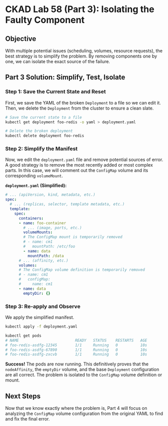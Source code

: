 # CKAD Lab 58 (Part 3): Isolating the Faulty Component

## Objective
With multiple potential issues (scheduling, volumes, resource requests), the best strategy is to simplify the problem. By removing components one by one, we can isolate the exact source of the failure.

## Part 3 Solution: Simplify, Test, Isolate

### Step 1: Save the Current State and Reset
First, we save the YAML of the broken `Deployment` to a file so we can edit it. Then, we delete the `Deployment` from the cluster to ensure a clean slate.

```bash
# Save the current state to a file
kubectl get deployment foo-redis -o yaml > deployment.yaml

# Delete the broken deployment
kubectl delete deployment foo-redis
```

### Step 2: Simplify the Manifest
Now, we edit the `deployment.yaml` file and remove potential sources of error. A good strategy is to remove the most recently added or most complex parts. In this case, we will comment out the `ConfigMap` volume and its corresponding `volumeMount`.

**`deployment.yaml` (Simplified):**
```yaml
# ... (apiVersion, kind, metadata, etc.)
spec:
  # ... (replicas, selector, template metadata, etc.)
  template:
    spec:
      containers:
      - name: foo-container
        # ... (image, ports, etc.)
        volumeMounts:
        # The ConfigMap mount is temporarily removed
        # - name: cm1
        #   mountPath: /etc/foo
        - name: data
          mountPath: /data
      # ... (affinity, etc.)
      volumes:
      # The ConfigMap volume definition is temporarily removed
      # - name: cm1
      #   configMap:
      #     name: cm1
      - name: data
        emptyDir: {}
```

### Step 3: Re-apply and Observe
We apply the simplified manifest.

```bash
kubectl apply -f deployment.yaml

kubectl get pods
# NAME                         READY   STATUS    RESTARTS   AGE
# foo-redis-asdfg-12345        1/1     Running   0          10s
# foo-redis-asdfg-67890        1/1     Running   0          10s
# foo-redis-asdfg-zxcvb        1/1     Running   0          10s
```

**Success!** The pods are now running. This definitively proves that the `nodeAffinity`, the `emptyDir` volume, and the base `Deployment` configuration are all correct. The problem is isolated to the `ConfigMap` volume definition or mount.

## Next Steps
Now that we know exactly where the problem is, Part 4 will focus on analyzing the `ConfigMap` volume configuration from the original YAML to find and fix the final error.
